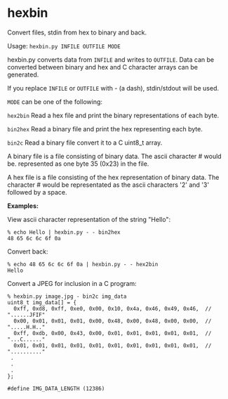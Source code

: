 # hexbin
Convert files, stdin from hex to binary and back.

Usage: `hexbin.py INFILE OUTFILE MODE`

hexbin.py converts data from `INFILE` and writes to `OUTFILE`.
Data can be converted between binary and hex and C character arrays can be generated.

 If you replace `INFILE` or `OUTFILE` with - (a dash), stdin/stdout will be used.

 `MODE` can be one of the following:
 
  `hex2bin`    Read a hex file and print the binary representations of each byte.
  
  `bin2hex`    Read a binary file and print the hex representing each byte.
  
  `bin2c`      Read a binary file convert it to a C uint8_t array.

A binary file is a file consisting of binary data. The ascii character # would be.
represented as one byte 35 (0x23) in the file.

A hex file is a file consisting of the hex representation of binary data. The
character # would be representated as the ascii characters '2' and '3' followed
by a space.

**Examples:**

View ascii character representation of the string "Hello":

```
% echo Hello | hexbin.py - - bin2hex
48 65 6c 6c 6f 0a
```

Convert back:

```
% echo 48 65 6c 6c 6f 0a | hexbin.py - - hex2bin
Hello
```

Convert a JPEG for inclusion in a C program:

```
% hexbin.py image.jpg - bin2c img_data
uint8_t img_data[] = {
  0xff, 0xd8, 0xff, 0xe0, 0x00, 0x10, 0x4a, 0x46, 0x49, 0x46,  // "......JFIF"
  0x00, 0x01, 0x01, 0x01, 0x00, 0x48, 0x00, 0x48, 0x00, 0x00,  // ".....H.H.."
  0xff, 0xdb, 0x00, 0x43, 0x00, 0x01, 0x01, 0x01, 0x01, 0x01,  // "...C......"
  0x01, 0x01, 0x01, 0x01, 0x01, 0x01, 0x01, 0x01, 0x01, 0x01,  // ".........."
 .
 .
 .
};

#define IMG_DATA_LENGTH (12386)

```
